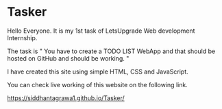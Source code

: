 # Tasker

Hello Everyone. It is my 1st task of LetsUpgrade Web development Internship.

The task is " You have to create a TODO LIST WebApp and that should be hosted on GitHub and should be working. "

I have created this site using simple HTML, CSS and JavaScript.

You can check live working of this website on the following link.

https://siddhantagrawa1.github.io/Tasker/

